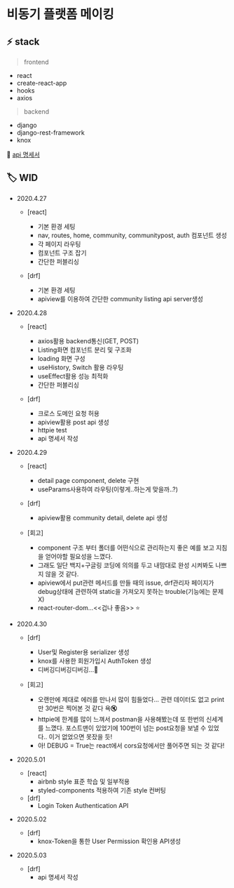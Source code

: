 # 비동기 플랫폼 메이킹

## :zap: stack 
> frontend
- react
- create-react-app
- hooks
- axios

> backend
- django
- django-rest-framework
- knox

:memo: [api 명세서](https://github.com/Tedhoon/AsyncPlatform/tree/master/backend)


## :label: WID 

- 2020.4.27
    - [react]
        - 기본 환경 세팅
        - nav, routes, home, community, communitypost, auth 컴포넌트 생성 
        - 각 페이지 라우팅
        - 컴포넌트 구조 잡기
        - 간단한 퍼블리싱

    - [drf]
        - 기본 환경 세팅
        - apiview를 이용하여 간단한 community listing api server생성
 
- 2020.4.28
    - [react]
        - axios활용 backend통신(GET, POST)
        - Listing화면 컴포넌트 분리 및 구조화 
        - loading 화면 구성
        - useHistory, Switch 활용 라우팅
        - useEffect활용 성능 최적화
        - 간단한 퍼블리싱

    - [drf]
        - 크로스 도메인 요청 허용
        - apiview활용 post api 생성
        - httpie test
        - api 명세서 작성
 
 - 2020.4.29
    - [react]
        - detail page component, delete 구현
        - useParams사용하여 라우팅(이렇게..하는게 맞을까..?)  
    - [drf]
        - apiview활용 community detail, delete api 생성

    - [회고]
        - component 구조 부터 폴더를 어떤식으로 관리하는지 좋은 예를 보고 지침을 얻어야할 필요성을 느꼈다.
        - 그래도 일단 백지+구글링 코딩에 의의를 두고 내맘대로 완성 시켜봐도 나쁘지 않을 것 같다.
        - apiview에서 put관련 메서드를 만들 때의 issue, drf관리자 페이지가 debug상태에 관련하여 static을 가져오지 못하는 trouble(기능에는 문제 X)
        - react-router-dom...<<겁나 좋음>> :star:
        
- 2020.4.30
    - [drf]
        - User및 Register용 serializer 생성
        - knox를 사용한 회원가입시 AuthToken 생성
        - 디버깅디버깅디버깅...:bug:

    - [회고]
        - 오랜만에 제대로 에러를 만나서 많이 힘들었다... 관련 데이터도 없고 print만 30번은 찍어본 것 같다 욕:mute:
        - httpie에 한계를 많이 느껴서 postman을 사용해봤는데 또 한번의 신세계를 느꼈다. 포스트맨이 있었기에 100번이 넘는 post요청을 보낼 수 있었다.. 이거 없었으면 못잤을 듯!
        - 아! DEBUG = True는 react에서 cors요청에서만 풀어주면 되는 것 같다!

- 2020.5.01
    - [react]
        - airbnb style 표준 학습 및 일부적용
        - styled-components 적용하여 기존 style 컨버팅
    - [drf]
        - Login Token Authentication API

- 2020.5.02
    - [drf]
        - knox-Token을 통한 User Permission 확인용 API생성

- 2020.5.03
    - [drf]
        - api 명세서 작성